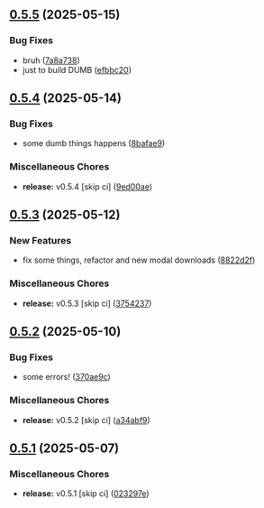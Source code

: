 ## [0.5.5](https://github.com/manga-you-know/desktop/compare/v0.5.4...v0.5.5) (2025-05-15)


### Bug Fixes

* bruh ([7a8a738](https://github.com/manga-you-know/desktop/commit/7a8a73815b07d840154ef75d62719ad8d7cce5d0))
* just to build DUMB ([efbbc20](https://github.com/manga-you-know/desktop/commit/efbbc20aad221bba8339289ed7150cd95d1d2358))

## [0.5.4](https://github.com/manga-you-know/desktop/compare/v0.5.3...v0.5.4) (2025-05-14)


### Bug Fixes

* some dumb things happens ([8bafae9](https://github.com/manga-you-know/desktop/commit/8bafae9f6787718c7a5c99b87fdef4cec99c7a05))


### Miscellaneous Chores

* **release:** v0.5.4 [skip ci] ([9ed00ae](https://github.com/manga-you-know/desktop/commit/9ed00ae11de1ef173ba87dc2085dc9f4403e1609))

## [0.5.3](https://github.com/manga-you-know/desktop/compare/v0.5.2...v0.5.3) (2025-05-12)


### New Features

* fix some things, refactor and new modal downloads ([8822d2f](https://github.com/manga-you-know/desktop/commit/8822d2f3b03b48a0a9f031a571e79b3ebb8730b6))


### Miscellaneous Chores

* **release:** v0.5.3 [skip ci] ([3754237](https://github.com/manga-you-know/desktop/commit/37542372773ea93a78019a7a7e2d73b53e3a3b68))

## [0.5.2](https://github.com/manga-you-know/desktop/compare/v0.5.1...v0.5.2) (2025-05-10)


### Bug Fixes

* some errors! ([370ae9c](https://github.com/manga-you-know/desktop/commit/370ae9ca53935413b304fa583bf4e475e5ad5487))


### Miscellaneous Chores

* **release:** v0.5.2 [skip ci] ([a34abf9](https://github.com/manga-you-know/desktop/commit/a34abf9184bac713c350c8a159f89674cefa8777))

## [0.5.1](https://github.com/manga-you-know/desktop/compare/v0.5.0...v0.5.1) (2025-05-07)


### Miscellaneous Chores

* **release:** v0.5.1 [skip ci] ([023297e](https://github.com/manga-you-know/desktop/commit/023297e5e1f66b203d78a9f8f79bd033db0e9055))

